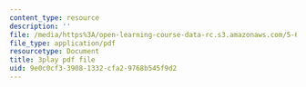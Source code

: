 ```yaml
---
content_type: resource
description: ''
file: /media/https%3A/open-learning-course-data-rc.s3.amazonaws.com/5-60-thermodynamics-kinetics-spring-2008/9e0c0cf339081332cfa29768b545f9d2_srjNMMtPATo.pdf
file_type: application/pdf
resourcetype: Document
title: 3play pdf file
uid: 9e0c0cf3-3908-1332-cfa2-9768b545f9d2
---
```

